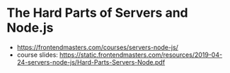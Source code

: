 # The Hard Parts of Servers and Node.js

* <https://frontendmasters.com/courses/servers-node-js/>
* course slides: <https://static.frontendmasters.com/resources/2019-04-24-servers-node-js/Hard-Parts-Servers-Node.pdf>